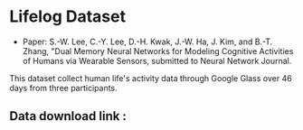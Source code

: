 # Lifelog Dataset
- Paper: S.-W. Lee, C.-Y. Lee, D.-H. Kwak, J.-W. Ha, J. Kim, and B.-T. Zhang, "Dual Memory Neural Networks for Modeling Cognitive Activities of Humans via Wearable Sensors, submitted to Neural Network Journal.

This dataset collect human life's activity data through Google Glass over 46 days from three participants.

## Data download link :
